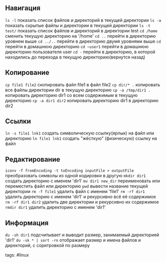 ## Навигация
`ls -l`		показать список файлов и директорий в текущей директории
`ls -a`		показать скрытые файлы и директории в текущей директории
`ls -t test/`		показать список файлов и директорий в директории test
`cd /home`		сменить текущую директорию на '/home'
`cd ..`		перейти в директорию уровнем выше
`cd ../..`		перейти в директорию двумя уровнями выше
`cd`		перейти в домашнюю директорию
`cd ~user1`		перейти в домашнюю директорию пользователя user
`cd -`		перейти в директорию, в которой находились до перехода в текущую директорию(вернутся назад)


## Копирование
`cp file1 file2`		скопировать файл file1 в файл file2 
`cp dir/* .`		копировать все файлы директории dir в текущую директорию 
`cp -a /tmp/dir1 .`		копировать директорию dir1 со всем содержимым в текущую директорию
`cp -a dir1 dir2`		копировать директорию dir1 в директорию dir2


## Ссылки
`ln -s file1 lnk1`		создать символическую ссылку(ярлык) на файл или директорию
`ln file1 lnk1`		создать "жёсткую" (физическую) ссылку на файл


## Редактирование
`iconv -f fromEncoding -t toEncoding inputFile > outputFile`	преобразовать символы из одной кодировки в другую
`mkdir dir1`	создать директорию с именем 'dir1'
`mv dir1 new_dir`		переименовать или переместить файл или директорию
`pwd`	вывести название текущей директории
`rm -f file1`	удалить файл с именем 'file1'
`rm -rf dir1`	удалить директорию с именем 'dir1' и рекурсивно всё её содержимое
`rm -rf dir1 dir2`	удалить две директории и рекурсивно их содержимое
`rmdir dir1`	удалить директорию с именем 'dir1'

## Информация
`du -sh dir1`	подсчитывает и выводит размер, занимаемый директорией 'dir1'
`du -sk * | sort -rn`		отображает размер и имена файлов и директорий, с соритровкой по
размеру


tags: #linux
